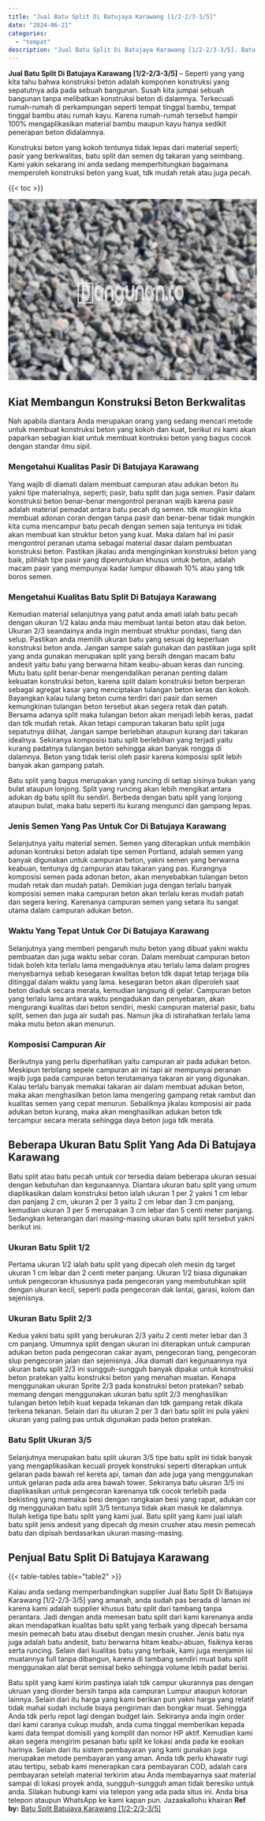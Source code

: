 ```yaml
---
title: "Jual Batu Split Di Batujaya Karawang [1/2-2/3-3/5]"
date: "2024-06-21"
categories: 
  - "tempat"
description: "Jual Batu Split Di Batujaya Karawang [1/2-2/3-3/5]. Batu split yang kami kirim pastinya ialah tdk campur ukurannya pas dengan ukruan yang diorder bersih tanp..."
---
```


**Jual Batu Split Di Batujaya Karawang \[1/2-2/3-3/5\]** – Seperti yang yang kita tahu bahwa konstruksi beton adalah komponen konstruksi yang sepatutnya ada pada sebuah bangunan. Susah kita jumpai sebuah bangunan tanpa melibatkan konstruksi beton di dalamnya. Terkecuali rumah-rumah di perkampungan seperti tempat tinggal bambu, tempat tinggal bambu atau rumah kayu. Karena rumah-rumah tersebut hampir 100% mengaplikasikan material bambu maupun kayu hanya sedikit penerapan beton didalamnya.

Konstruksi beton yang kokoh tentunya tidak lepas dari material seperti; pasir yang berkwalitas, batu split dan semen dg takaran yang seimbang. Kami yakin sekarang ini anda sedang memperhitungkan bagaimana memperoleh konstruksi beton yang kuat, tdk mudah retak atau juga pecah.

{{< toc >}}

![Jual Batu Split Di Batujaya Karawang [1/2-2/3-3/5]](/images/jual-batu-split-21.png)

## Kiat Membangun Konstruksi Beton Berkwalitas

Nah apabila diantara Anda merupakan orang yang sedang mencari metode untuk membuat konstruksi beton yang kokoh dan kuat, berikut ini kami akan paparkan sebagian kiat untuk membuat kontruksi beton yang bagus cocok dengan standar ilmu sipil.

### Mengetahui Kualitas Pasir Di Batujaya Karawang

Yang wajib di diamati dalam membuat campuran atau adukan beton itu yakni tipe materialnya, seperti; pasir, batu split dan juga semen. Pasir dalam konstruksi beton benar-benar mengontrol peranan wajib karena pasir adalah material pemadat antara batu pecah dg semen. tdk mungkin kita membuat adonan coran dengan tanpa pasir dan benar-benar tidak mungkin kita cuma mencampur batu pecah dengan semen saja tentunya ini tidak akan membuat kan struktur beton yang kuat. Maka dalam hal ini pasir mengontrol peranan utama sebagai material dasar dalam pembuatan konstruksi beton. Pastikan jikalau anda menginginkan konstruksi beton yang baik, pilihlah tipe pasir yang diperuntukan khusus untuk beton, adalah macam pasir yang mempunyai kadar lumpur dibawah 10% atau yang tdk boros semen.

### Mengetahui Kualitas Batu Split Di Batujaya Karawang

Kemudian material selanjutnya yang patut anda amati ialah batu pecah dengan ukuran 1/2 kalau anda mau membuat lantai beton atau dak beton. Ukuran 2/3 seandainya anda ingin membuat struktur pondasi, tiang dan selup. Pastikan anda memilih ukuran batu yang sesuai dg keperluan konstruksi beton anda. Jangan sampe salah gunakan dan pastikan juga split yang anda gunakan merupakan split yang bersih dengan macam batu andesit yaitu batu yang berwarna hitam keabu-abuan keras dan runcing. Mutu batu split benar-benar mengendalikan peranan penting dalam kekuatan konstruksi beton, karena split dalam konstruksi beton berperan sebagai agregat kasar yang menciptakan tulangan beton keras dan kokoh. Bayangkan kalau tulang beton cuma terdiri dari pasir dan semen kemungkinan tulangan beton tersebut akan segera retak dan patah. Bersama adanya split maka tulangan beton akan menjadi lebih keras, padat dan tdk mudah retak. Akan tetapi campuran takaran batu split juga sepatutnya dilihat, Jangan sampe berlebihan ataupun kurang dari takaran idealnya. Sekiranya komposisi batu split berlebihan yang terjadi yaitu kurang padatnya tulangan beton sehingga akan banyak rongga di dalamnya. Beton yang tidak terisi oleh pasir karena komposisi split lebih banyak akan gampang patah.

Batu split yang bagus merupakan yang runcing di setiap sisinya bukan yang bulat ataupun lonjong. Split yang runcing akan lebih mengikat antara adukan dg batu split itu sendiri. Berbeda dengan batu split yang lonjong ataupun bulat, maka batu seperti itu kurang mengunci dan gampang lepas.

### Jenis Semen Yang Pas Untuk Cor Di Batujaya Karawang

Selanjutnya yaitu material semen. Semen yang diterapkan untuk membikin adonan kontruksi beton adalah tipe semen Portland, adalah semen yang banyak digunakan untuk campuran beton, yakni semen yang berwarna keabuan, tentunya dg campuran atau takaran yang pas. Kurangnya komposisi semen pada adonan beton, akan menyebabkan tulangan beton mudah retak dan mudah patah. Demikian juga dengan terlalu banyak komposisi semen maka campuran beton akan terlalu keras mudah patah dan segera kering. Karenanya campuran semen yang setara itu sangat utama dalam campuran adukan beton.

### Waktu Yang Tepat Untuk Cor Di Batujaya Karawang

Selanjutnya yang memberi pengaruh mutu beton yang dibuat yakni waktu pembuatan dan juga waktu sebar coran. Dalam membuat campuran beton tidak boleh kita terlalu lama mengaduknya atau terlalu lama dalam progres menyebarnya sebab kesegaran kwalitas beton tdk dapat tetap terjaga bila ditinggal dalam waktu yang lama. kesegaran beton akan diperoleh saat beton diaduk secara merata, kemudian langsung di gelar. Campuran beton yang terlalu lama antara waktu pengadukan dan penyebaran, akan mengurangi kualitas dari beton sendiri, meski campuran material pasir, batu split, semen dan juga air sudah pas. Namun jika di istirahatkan terlalu lama maka mutu beton akan menurun.

### Komposisi Campuran Air

Berikutnya yang perlu diperhatikan yaitu campuran air pada adukan beton. Meskipun terbilang sepele campuran air ini tapi air mempunyai peranan wajib juga pada campuran beton terutamanya takaran air yang digunakan. Kalau terlalu banyak memakai takaran air dalam membuat adukan beton, maka akan menghasilkan beton lama mengering gampang retak rambut dan kualitas semen yang cepat menurun. Sebaliknya jikalau komposisi air pada adukan beton kurang, maka akan menghasilkan adukan beton tdk tercampur secara merata sehingga daya beton juga tdk merata.

## Beberapa Ukuran Batu Split Yang Ada Di Batujaya Karawang

Batu split atau batu pecah untuk cor tersedia dalam beberapa ukuran sesuai dengan kebutuhan dan kegunaannya. Diantara ukuran batu split yang umum diaplikasikan dalam konstruksi beton ialah ukuran 1 per 2 yakni 1 cm lebar dan panjang 2 cm, ukuran 2 per 3 yaitu 2 cm lebar dan 3 cm panjang, kemudian ukuran 3 per 5 merupakan 3 cm lebar dan 5 centi meter panjang. Sedangkan keterangan dari masing-masing ukuran batu split tersebut yakni berikut ini.

### Ukuran Batu Split 1/2

Pertama ukuran 1/2 ialah batu split yang dipecah oleh mesin dg target ukuran 1 cm lebar dan 2 centi meter panjang. Ukuran 1/2 biasa digunakan untuk pengecoran khususnya pada pengecoran yang membutuhkan split dengan ukuran kecil, seperti pada pengecoran dak lantai, garasi, kolom dan sejenisnya.

### Ukuran Batu Split 2/3

Kedua yakni batu split yang berukuran 2/3 yaitu 2 centi meter lebar dan 3 cm panjang. Umumnya split dengan ukuran ini diterapkan untuk campuran adukan beton pada pengecoran cakar ayam, pengecoran tiang, pengecoran slup pengecoran jalan dan sejenisnya. Jika diamati dari kegunaannya nya ukuran batu split 2/3 ini sungguh-sungguh banyak dipakai untuk konstruksi beton pratekan yaitu konstruksi beton yang menahan muatan. Kenapa menggunakan ukuran Sprite 2/3 pada konstruksi beton pratekan? sebab memang dengan menggunakan ukuran batu split 2/3 menghasilkan tulangan beton lebih kuat kepada tekanan dan tdk gampang retak dikala terkena tekanan. Selain dari itu ukuran 2 per 3 dari batu split ini pula yakni ukuran yang paling pas untuk digunakan pada beton pratekan.

### Batu Split Ukuran 3/5

Selanjutnya merupakan batu split ukuran 3/5 tipe batu split ini tidak banyak yang mengaplikasikan kecuali proyek konstruksi seperti diterapkan untuk gelaran pada bawah rel kereta api, taman dan ada juga yang menggunakan untuk gelaran pada ada area bawah tower. Sekiranya batu ukuran 3/5 ini diaplikasikan untuk pengecoran karenanya tdk cocok terlebih pada bekisting yang memakai besi dengan rangkaian besi yang rapat, adukan cor dg menggunakan batu split 3/5 tentunya tidak akan masuk ke dalamnya. Itulah ketiga tipe batu split yang kami jual. Batu split yang kami jual ialah batu split jenis andesit yang dipecah dg mesin crusher atau mesin pemecah batu dan dipisah berdasarkan ukuran masing-masing.

## Penjual Batu Split Di Batujaya Karawang

{{< table-tables table="table2" >}}

Kalau anda sedang memperbandingkan supplier Jual Batu Split Di Batujaya Karawang \[1/2-2/3-3/5\] yang amanah, anda sudah pas berada di laman ini karena kami adalah supplier khusus batu split dari tambang tanpa perantara. Jadi dengan anda memesan batu split dari kami karenanya anda akan mendapatkan kualitas batu split yang terbaik yang dipecah bersama mesin pemecah batu atau disebut dengan mesin crusher. Jenis batu nya juga adalah batu andesit, batu berwarna hitam keabu-abuan, fisiknya keras serta runcing. Selain dari kualitas batu yang terbaik, kami juga menjamin isi muatannya full tanpa dibangun, karena di tambang sendiri muat batu split menggunakan alat berat semisal beko sehingga volume lebih padat berisi.

Batu split yang kami kirim pastinya ialah tdk campur ukurannya pas dengan ukruan yang diorder bersih tanpa ada campuran Lumpur ataupun kotoran lainnya. Selain dari itu harga yang kami berikan pun yakni harga yang relatif tidak mahal sudah include biaya pengiriman dan bongkar muat. Sehingga Anda tdk perlu repot lagi dengan budget lain. Sekiranya anda ingin order dari kami caranya cukup mudah, anda cuma tinggal memberikan kepada kami data tempat domisili yang komplit dan nomor HP aktif. Kemudian kami akan segera mengirim pesanan batu split ke lokasi anda pada ke esokan harinya. Selain dari itu sistem pembayaran yang kami gunakan juga merupakan metode pembayaran yang aman. Anda tdk perlu khawatir rugi atau tertipu, sebab kami menerapkan cara pembayaran COD, adalah cara pembayaran setelah material terkirim atau Anda membayarnya saat material sampai di lokasi proyek anda, sungguh-sungguh aman tidak beresiko untuk anda. Silakan hubungi kami via telepon yang ada pada situs ini. Anda bisa telepon ataupun WhatsApp ke kami kapan pun. Jazaakallohu khairan
**Ref by:** [Batu Split Batujaya Karawang [1/2-2/3-3/5]](https://id.wikipedia.org/wiki/Batu)
